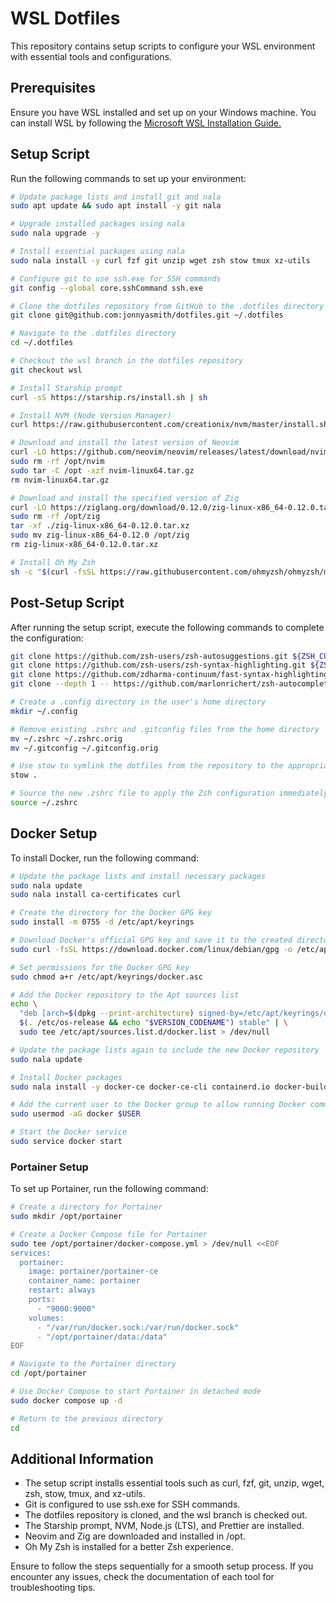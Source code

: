 # WSL Dotfiles

This repository contains setup scripts to configure your WSL environment with essential tools and configurations.

## Prerequisites

Ensure you have WSL installed and set up on your Windows machine. You can install WSL by following the [Microsoft WSL Installation Guide.](https://learn.microsoft.com/en-us/windows/wsl/install)

## Setup Script

Run the following commands to set up your environment:

```bash
# Update package lists and install git and nala
sudo apt update && sudo apt install -y git nala

# Upgrade installed packages using nala
sudo nala upgrade -y

# Install essential packages using nala
sudo nala install -y curl fzf git unzip wget zsh stow tmux xz-utils

# Configure git to use ssh.exe for SSH commands
git config --global core.sshCommand ssh.exe

# Clone the dotfiles repository from GitHub to the .dotfiles directory
git clone git@github.com:jonnyasmith/dotfiles.git ~/.dotfiles

# Navigate to the .dotfiles directory
cd ~/.dotfiles

# Checkout the wsl branch in the dotfiles repository
git checkout wsl

# Install Starship prompt
curl -sS https://starship.rs/install.sh | sh

# Install NVM (Node Version Manager)
curl https://raw.githubusercontent.com/creationix/nvm/master/install.sh | bash

# Download and install the latest version of Neovim
curl -LO https://github.com/neovim/neovim/releases/latest/download/nvim-linux64.tar.gz
sudo rm -rf /opt/nvim
sudo tar -C /opt -xzf nvim-linux64.tar.gz
rm nvim-linux64.tar.gz

# Download and install the specified version of Zig
curl -LO https://ziglang.org/download/0.12.0/zig-linux-x86_64-0.12.0.tar.xz
sudo rm -rf /opt/zig
tar -xf ./zig-linux-x86_64-0.12.0.tar.xz
sudo mv zig-linux-x86_64-0.12.0 /opt/zig
rm zig-linux-x86_64-0.12.0.tar.xz

# Install Oh My Zsh
sh -c "$(curl -fsSL https://raw.githubusercontent.com/ohmyzsh/ohmyzsh/master/tools/install.sh)"
```

## Post-Setup Script

After running the setup script, execute the following commands to complete the configuration:

```bash
git clone https://github.com/zsh-users/zsh-autosuggestions.git ${ZSH_CUSTOM:-~/.oh-my-zsh/custom}/plugins/zsh-autosuggestions
git clone https://github.com/zsh-users/zsh-syntax-highlighting.git ${ZSH_CUSTOM:-~/.oh-my-zsh/custom}/plugins/zsh-syntax-highlighting
git clone https://github.com/zdharma-continuum/fast-syntax-highlighting.git ${ZSH_CUSTOM:-$HOME/.oh-my-zsh/custom}/plugins/fast-syntax-highlighting
git clone --depth 1 -- https://github.com/marlonrichert/zsh-autocomplete.git ${ZSH_CUSTOM:-~/.oh-my-zsh/custom}/plugins/zsh-autocomplete

# Create a .config directory in the user's home directory
mkdir ~/.config

# Remove existing .zshrc and .gitconfig files from the home directory
mv ~/.zshrc ~/.zshrc.orig
mv ~/.gitconfig ~/.gitconfig.orig

# Use stow to symlink the dotfiles from the repository to the appropriate locations
stow .

# Source the new .zshrc file to apply the Zsh configuration immediately
source ~/.zshrc
```

## Docker Setup

To install Docker, run the following command:

```bash
# Update the package lists and install necessary packages
sudo nala update
sudo nala install ca-certificates curl

# Create the directory for the Docker GPG key
sudo install -m 0755 -d /etc/apt/keyrings

# Download Docker's official GPG key and save it to the created directory
sudo curl -fsSL https://download.docker.com/linux/debian/gpg -o /etc/apt/keyrings/docker.asc

# Set permissions for the Docker GPG key
sudo chmod a+r /etc/apt/keyrings/docker.asc

# Add the Docker repository to the Apt sources list
echo \
  "deb [arch=$(dpkg --print-architecture) signed-by=/etc/apt/keyrings/docker.asc] https://download.docker.com/linux/debian \
  $(. /etc/os-release && echo "$VERSION_CODENAME") stable" | \
  sudo tee /etc/apt/sources.list.d/docker.list > /dev/null

# Update the package lists again to include the new Docker repository
sudo nala update

# Install Docker packages
sudo nala install -y docker-ce docker-ce-cli containerd.io docker-buildx-plugin docker-compose-plugin

# Add the current user to the Docker group to allow running Docker commands without sudo
sudo usermod -aG docker $USER

# Start the Docker service
sudo service docker start
```

### Portainer Setup

To set up Portainer, run the following command:

```bash
# Create a directory for Portainer
sudo mkdir /opt/portainer

# Create a Docker Compose file for Portainer
sudo tee /opt/portainer/docker-compose.yml > /dev/null <<EOF
services:
  portainer:
    image: portainer/portainer-ce
    container_name: portainer
    restart: always
    ports:
      - "9000:9000"
    volumes:
      - "/var/run/docker.sock:/var/run/docker.sock"
      - "/opt/portainer/data:/data"
EOF

# Navigate to the Portainer directory
cd /opt/portainer

# Use Docker Compose to start Portainer in detached mode
sudo docker compose up -d

# Return to the previous directory
cd
```

## Additional Information

- The setup script installs essential tools such as curl, fzf, git, unzip, wget, zsh, stow, tmux, and xz-utils.
- Git is configured to use ssh.exe for SSH commands.
- The dotfiles repository is cloned, and the wsl branch is checked out.
- The Starship prompt, NVM, Node.js (LTS), and Prettier are installed.
- Neovim and Zig are downloaded and installed in /opt.
- Oh My Zsh is installed for a better Zsh experience.

Ensure to follow the steps sequentially for a smooth setup process. If you encounter any issues, check the documentation of each tool for troubleshooting tips.
